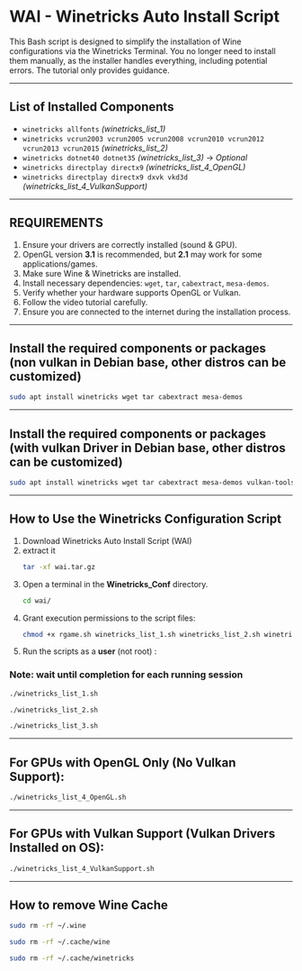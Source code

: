 # WAI - Winetricks Auto Install Script

This Bash script is designed to simplify the installation of Wine configurations via the Winetricks Terminal. You no longer need to install them manually, as the installer handles everything, including potential errors. The tutorial only provides guidance.

---

## List of Installed Components

- `winetricks allfonts` *(winetricks_list_1)*
- `winetricks vcrun2003 vcrun2005 vcrun2008 vcrun2010 vcrun2012 vcrun2013 vcrun2015` *(winetricks_list_2)*
- `winetricks dotnet40 dotnet35` *(winetricks_list_3)* → *Optional*
- `winetricks directplay directx9` *(winetricks_list_4_OpenGL)*
- `winetricks directplay directx9 dxvk vkd3d` *(winetricks_list_4_VulkanSupport)*

---

## **REQUIREMENTS**

1. Ensure your drivers are correctly installed (sound & GPU).
2. OpenGL version **3.1** is recommended, but **2.1** may work for some applications/games.
3. Make sure Wine & Winetricks are installed.
4. Install necessary dependencies: `wget`, `tar`, `cabextract`, `mesa-demos`.
5. Verify whether your hardware supports OpenGL or Vulkan.
6. Follow the video tutorial carefully.
7. Ensure you are connected to the internet during the installation process.

---
## **Install the required components or packages (non vulkan in Debian base, other distros can be customized)**
   ```bash
   sudo apt install winetricks wget tar cabextract mesa-demos
   ```
---
## **Install the required components or packages (with vulkan Driver in Debian base, other distros can be customized)**
   ```bash
   sudo apt install winetricks wget tar cabextract mesa-demos vulkan-tools
   ```
---
## **How to Use the Winetricks Configuration Script**

1. Download Winetricks Auto Install Script (WAI)
2. extract it
   ```bash
   tar -xf wai.tar.gz
   ```
3. Open a terminal in the **Winetricks_Conf** directory.
   ```bash
   cd wai/
   ```
4. Grant execution permissions to the script files:
   ```bash
   chmod +x rgame.sh winetricks_list_1.sh winetricks_list_2.sh winetricks_list_3.sh winetricks_list_4_OpenGL.sh winetricks_list_4_VulkanSupport.sh
   ```
5. Run the scripts as a **user** (not root) :
### Note: wait until completion for each running session
   ```bash
   ./winetricks_list_1.sh
   ```
   ```bash
   ./winetricks_list_2.sh
   ```
   ```bash
   ./winetricks_list_3.sh
   ```
---

## **For GPUs with OpenGL Only (No Vulkan Support):**

```bash
./winetricks_list_4_OpenGL.sh
```

---

## **For GPUs with Vulkan Support (Vulkan Drivers Installed on OS):**

```bash
./winetricks_list_4_VulkanSupport.sh
```
---
How to remove Wine Cache
---
```bash
sudo rm -rf ~/.wine
```
```bash
sudo rm -rf ~/.cache/wine
```
```bash
sudo rm -rf ~/.cache/winetricks
```
